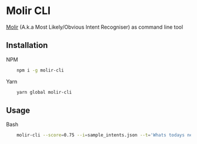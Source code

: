 # Molir CLI
[Molir](https://www.npmjs.com/package/molir) (A.k.a Most Likely/Obvious Intent Recogniser) as command line tool

## Installation

NPM
```bash
    npm i -g molir-cli
```

Yarn
```bash
    yarn global molir-cli
```

## Usage
Bash
```bash
    molir-cli --score=0.75 --i=sample_intents.json --t='Whats todays news?'
```
